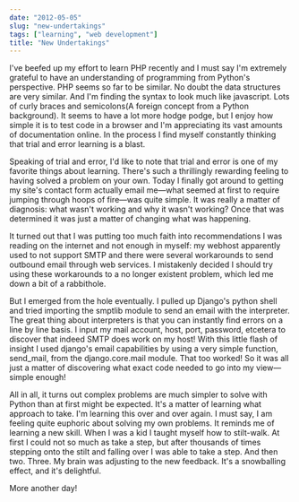 ```yaml
---
date: "2012-05-05"
slug: "new-undertakings"
tags: ["learning", "web development"]
title: "New Undertakings"
---
```


I've beefed up my effort to learn PHP recently and I must say I'm extremely grateful to have an understanding of programming from Python's perspective. PHP seems so far to be similar. No doubt the data structures are very similar. And I'm finding the syntax to look much like javascript. Lots of curly braces and semicolons(A foreign concept from a Python background). It seems to have a lot more hodge podge, but I enjoy how simple it is to test code in a browser and I'm appreciating its vast amounts of documentation online. In the process I find myself constantly thinking that trial and error learning is a blast.

Speaking of trial and error, I'd like to note that trial and error is one of my favorite things about learning. There's such a thrillingly rewarding feeling to having solved a problem on your own. Today I finally got around to getting my site's contact form actually email me—what seemed at first to require jumping through hoops of fire—was quite simple. It was really a matter of diagnosis: what wasn't working and why it wasn't working? Once that was determined it was just a matter of changing what was happening.

It turned out that I was putting too much faith into recommendations I was reading on the internet and not enough in myself: my webhost apparently used to not support SMTP and there were several workarounds to send outbound email through web services. I mistakenly decided I should try using these workarounds to a no longer existent problem, which led me down a bit of a rabbithole.

But I emerged from the hole eventually. I pulled up Django's python shell and tried importing the smptlib module to send an email with the interpreter. The great thing about interpreters is that you can instantly find errors on a line by line basis. I input my mail account, host, port, password, etcetera to discover that indeed SMTP does work on my host! With this little flash of insight I used django's email capabilities by using a very simple function, send_mail, from the django.core.mail module. That too worked! So it was all just a matter of discovering what exact code needed to go into my view—simple enough!

All in all, it turns out complex problems are much simpler to solve with Python than at first might be expected. It's a matter of learning what approach to take. I'm learning this over and over again. I must say, I am feeling quite euphoric about solving my own problems. It reminds me of learning a new skill. When I was a kid I taught myself how to stilt-walk. At first I could not so much as take a step, but after thousands of times stepping onto the stilt and falling over I was able to take a step. And then two. Three. My brain was adjusting to the new feedback. It's a snowballing effect, and it's delightful.

More another day!